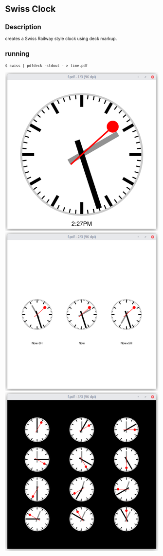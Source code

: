 # Swiss Clock

## Description

creates a Swiss Railway style clock using deck markup.

## running

	$ swiss | pdfdeck -stdout - > time.pdf

![p1](p1.png)
![p2](p2.png)
![p3](p3.png)
